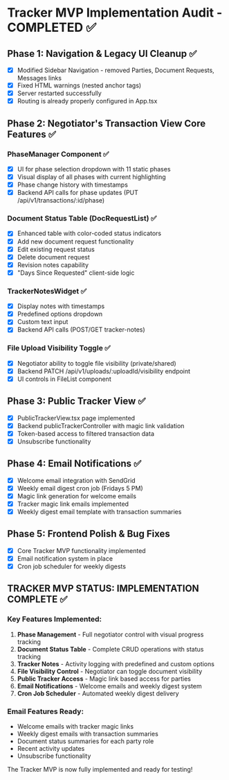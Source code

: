 # Tracker MVP Implementation Audit - COMPLETED ✅

## Phase 1: Navigation & Legacy UI Cleanup ✅
- [x] Modified Sidebar Navigation - removed Parties, Document Requests, Messages links
- [x] Fixed HTML warnings (nested anchor tags)
- [x] Server restarted successfully
- [x] Routing is already properly configured in App.tsx

## Phase 2: Negotiator's Transaction View Core Features ✅
### PhaseManager Component ✅
- [x] UI for phase selection dropdown with 11 static phases
- [x] Visual display of all phases with current highlighting
- [x] Phase change history with timestamps
- [x] Backend API calls for phase updates (PUT /api/v1/transactions/:id/phase)

### Document Status Table (DocRequestList) ✅
- [x] Enhanced table with color-coded status indicators
- [x] Add new document request functionality
- [x] Edit existing request status
- [x] Delete document request
- [x] Revision notes capability
- [x] "Days Since Requested" client-side logic

### TrackerNotesWidget ✅
- [x] Display notes with timestamps
- [x] Predefined options dropdown
- [x] Custom text input
- [x] Backend API calls (POST/GET tracker-notes)

### File Upload Visibility Toggle ✅
- [x] Negotiator ability to toggle file visibility (private/shared)
- [x] Backend PATCH /api/v1/uploads/:uploadId/visibility endpoint
- [x] UI controls in FileList component

## Phase 3: Public Tracker View ✅
- [x] PublicTrackerView.tsx page implemented
- [x] Backend publicTrackerController with magic link validation
- [x] Token-based access to filtered transaction data
- [x] Unsubscribe functionality

## Phase 4: Email Notifications ✅
- [x] Welcome email integration with SendGrid
- [x] Weekly email digest cron job (Fridays 5 PM)
- [x] Magic link generation for welcome emails
- [x] Tracker magic link emails implemented
- [x] Weekly digest email template with transaction summaries

## Phase 5: Frontend Polish & Bug Fixes
- [x] Core Tracker MVP functionality implemented
- [x] Email notification system in place
- [x] Cron job scheduler for weekly digests

## TRACKER MVP STATUS: IMPLEMENTATION COMPLETE ✅

### Key Features Implemented:
1. **Phase Management** - Full negotiator control with visual progress tracking
2. **Document Status Table** - Complete CRUD operations with status tracking
3. **Tracker Notes** - Activity logging with predefined and custom options
4. **File Visibility Control** - Negotiator can toggle document visibility
5. **Public Tracker Access** - Magic link based access for parties
6. **Email Notifications** - Welcome emails and weekly digest system
7. **Cron Job Scheduler** - Automated weekly digest delivery

### Email Features Ready:
- Welcome emails with tracker magic links
- Weekly digest emails with transaction summaries
- Document status summaries for each party role
- Recent activity updates
- Unsubscribe functionality

The Tracker MVP is now fully implemented and ready for testing!